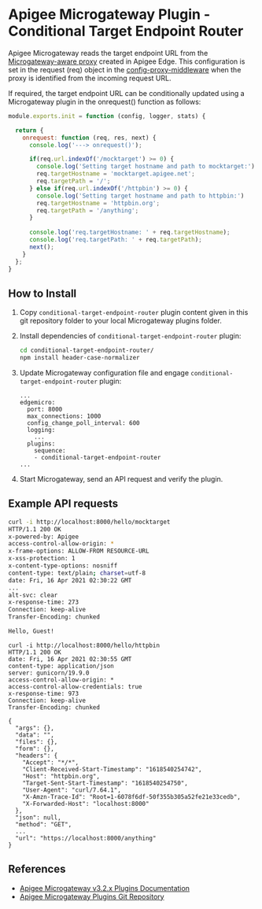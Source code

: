 # Apigee Microgateway Plugin - Conditional Target Endpoint Router

Apigee Microgateway reads the target endpoint URL from the [Microgateway-aware proxy](https://docs.apigee.com/api-platform/microgateway/3.2.x/overview-edge-microgateway) created in Apigee Edge. This configuration is set in the request (req) object in the [config-proxy-middleware](https://github.com/apigee/microgateway-core/blob/v3.2.1/lib/config-proxy-middleware.js#L137) when the proxy is identified from the incoming request URL.

If required, the target endpoint URL can be conditionally updated using a Microgateway plugin in the onrequest() function as follows:

```js
module.exports.init = function (config, logger, stats) {

  return {
    onrequest: function (req, res, next) {
      console.log('---> onrequest()');

      if(req.url.indexOf('/mocktarget') >= 0) {
        console.log('Setting target hostname and path to mocktarget:')
        req.targetHostname = 'mocktarget.apigee.net';
        req.targetPath = '/';
      } else if(req.url.indexOf('/httpbin') >= 0) {
        console.log('Setting target hostname and path to httpbin:')
        req.targetHostname = 'httpbin.org';
        req.targetPath = '/anything';
      }
      
      console.log('req.targetHostname: ' + req.targetHostname);
      console.log('req.targetPath: ' + req.targetPath);
      next();
    }
  };
}
```


## How to Install

1. Copy `conditional-target-endpoint-router` plugin content given in this git repository folder to your local Microgateway plugins folder.

2. Install dependencies of `conditional-target-endpoint-router` plugin:
   ```bash
   cd conditional-target-endpoint-router/
   npm install header-case-normalizer
   ```

3. Update Microgateway configuration file and engage `conditional-target-endpoint-router` plugin:
   ```
   ...
   edgemicro:
     port: 8000
     max_connections: 1000
     config_change_poll_interval: 600
     logging:
       ...
     plugins:
       sequence:
       - conditional-target-endpoint-router
   ...
   ```

4. Start Microgateway, send an API request and verify the plugin.

## Example API requests

```bash
curl -i http://localhost:8000/hello/mocktarget
HTTP/1.1 200 OK
x-powered-by: Apigee
access-control-allow-origin: *
x-frame-options: ALLOW-FROM RESOURCE-URL
x-xss-protection: 1
x-content-type-options: nosniff
content-type: text/plain; charset=utf-8
date: Fri, 16 Apr 2021 02:30:22 GMT
...
alt-svc: clear
x-response-time: 273
Connection: keep-alive
Transfer-Encoding: chunked

Hello, Guest!
```

```
curl -i http://localhost:8000/hello/httpbin
HTTP/1.1 200 OK
date: Fri, 16 Apr 2021 02:30:55 GMT
content-type: application/json
server: gunicorn/19.9.0
access-control-allow-origin: *
access-control-allow-credentials: true
x-response-time: 973
Connection: keep-alive
Transfer-Encoding: chunked

{
  "args": {},
  "data": "",
  "files": {},
  "form": {},
  "headers": {
    "Accept": "*/*",
    "Client-Received-Start-Timestamp": "1618540254742",
    "Host": "httpbin.org",
    "Target-Sent-Start-Timestamp": "1618540254750",
    "User-Agent": "curl/7.64.1",
    "X-Amzn-Trace-Id": "Root=1-6078f6df-50f355b305a52fe21e33cedb",
    "X-Forwarded-Host": "localhost:8000"
  },
  "json": null,
  "method": "GET",
  ...
  "url": "https://localhost:8000/anything"
}
```

## References
- [Apigee Microgateway v3.2.x Plugins Documentation](https://docs.apigee.com/api-platform/microgateway/3.2.x/use-plugins)
- [Apigee Microgateway Plugins Git Repository](https://github.com/apigee/microgateway-plugins)

